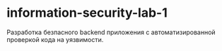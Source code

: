 # information-security-lab-1
Разработка безпасного backend приложения с автоматизированной проверкой кода на уязвимости.
